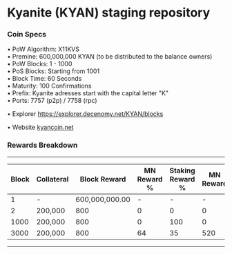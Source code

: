 Kyanite (KYAN) staging repository
=====================================

### Coin Specs

• PoW Algorithm: X11KVS  
• Premine: 600,000,000 KYAN (to be distributed to the balance owners)     
• PoW Blocks: 1 - 1000   
• PoS Blocks: Starting from 1001   
• Block Time: 60 Seconds   
• Maturity: 100 Confirmations   
• Prefix: Kyanite adresses start with the capital letter "K"   
• Ports: 7757 (p2p) / 7758 (rpc)   

• Explorer https://explorer.decenomy.net/KYAN/blocks

• Website [kyancoin.net](https://kyancoin.net/)


### Rewards Breakdown
---
| Block     | Collateral | Block Reward   | MN Reward % | Staking Reward % | MN Reward | Staker Reward |
| --------- | ---------- | -------------- | ----------- | ---------------- | --------- | ------------- |
| 1         | \-         | 600,000,000.00 | \-          | \-               | \-        | \-            |
| 2         | 200,000    | 800            | 0           | 0                | 0         | 0             |
| 1000      | 200,000    | 800            | 0           | 100              | 0         | 800           |
| 3000      | 200,000    | 800            | 64          | 35               | 520       | 280           |
---
